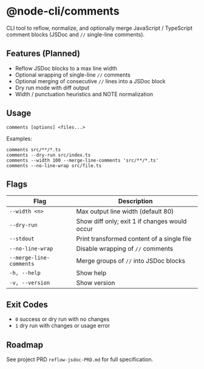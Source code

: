 # @node-cli/comments

CLI tool to reflow, normalize, and optionally merge JavaScript / TypeScript comment blocks (JSDoc and `//` single-line comments).

## Features (Planned)

- Reflow JSDoc blocks to a max line width
- Optional wrapping of single-line `//` comments
- Optional merging of consecutive `//` lines into a JSDoc block
- Dry run mode with diff output
- Width / punctuation heuristics and NOTE normalization

## Usage

```
comments [options] <files...>
```

Examples:

```
comments src/**/*.ts
comments --dry-run src/index.ts
comments --width 100 --merge-line-comments 'src/**/*.ts'
comments --no-line-wrap src/file.ts
```

## Flags

| Flag                    | Description                                   |
| ----------------------- | --------------------------------------------- |
| `--width <n>`           | Max output line width (default 80)            |
| `--dry-run`             | Show diff only; exit 1 if changes would occur |
| `--stdout`              | Print transformed content of a single file    |
| `--no-line-wrap`        | Disable wrapping of `//` comments             |
| `--merge-line-comments` | Merge groups of `//` into JSDoc blocks        |
| `-h, --help`            | Show help                                     |
| `-v, --version`         | Show version                                  |

## Exit Codes

- `0` success or dry run with no changes
- `1` dry run with changes or usage error

## Roadmap

See project PRD `reflow-jsdoc-PRD.md` for full specification.
